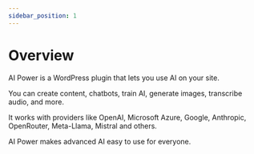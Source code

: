 ```yaml
---
sidebar_position: 1
---
```


# Overview

AI Power is a WordPress plugin that lets you use AI on your site. 

You can create content, chatbots, train AI, generate images, transcribe audio, and more.

It works with providers like OpenAI, Microsoft Azure, Google, Anthropic, OpenRouter, Meta-Llama, Mistral and others.

AI Power makes advanced AI easy to use for everyone.